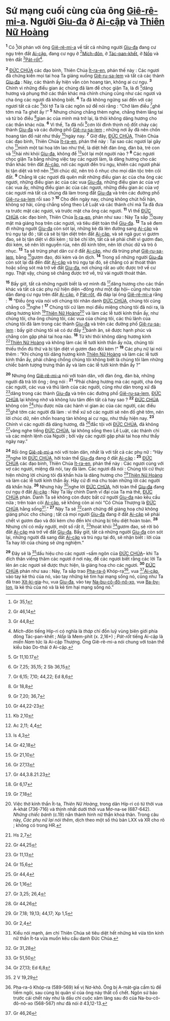 # Sứ mạng cuối cùng của ông [Giê-rê-mi-a](). Người [Giu-đa]() ở [Ai-cập]() và [Thiên Nữ Hoàng]()
<sup><b>1</b></sup> Có [^1*]lời phán với ông [Giê-rê-mi-a]() về tất cả những người [Giu-đa]() đang cư ngụ trên đất [Ai-cập](), đang cư ngụ ở [^2*][Mích-đôn](), ở [Tác-pan-khết](), ở [Nốp]() và trên đất [^3*][Pát-rốt]()[^1].

<sup><b>2</b></sup> [ĐỨC CHÚA]() các đạo binh, Thiên Chúa [Ít-ra-en](), phán thế này : Các ngươi đã chứng kiến mọi tai hoạ Ta giáng xuống [Giê-ru-sa-lem]() và tất cả các thành [Giu-đa]() : Này, các thành ấy hiện vẫn còn hoang tàn, không ai cư ngụ. <sup><b>3</b></sup> Chính vì những điều gian ác chúng đã làm để chọc giận Ta, là đi [^4*]dâng hương và phụng thờ các thần khác mà chính chúng cũng như các ngươi và cha ông các ngươi đã không biết. <sup><b>4</b></sup> Ta đã không ngừng sai đến với các ngươi tất cả các [^5*]tôi tớ Ta là các ngôn sứ để nói rằng : “Chớ làm điều [^6*]ghê tởm mà Ta ghét ấy !” <sup><b>5</b></sup> Nhưng chúng chẳng thèm nghe, chẳng thèm lắng tai và từ bỏ điều [^7*]gian ác của mình mà trở lại, là thôi không dâng hương cho các thần khác nữa. <sup><b>6</b></sup> Vì thế, Ta đã nổi [^8*]cơn lôi đình thịnh nộ đốt cháy các thành [Giu-đa]() và các đường phố [Giê-ru-sa-lem]() ; những nơi ấy đã nên chốn hoang tàn đổ nát như thấy [^9*]ngày nay. <sup><b>7</b></sup> Giờ đây, [ĐỨC CHÚA](), Thiên Chúa các đạo binh, Thiên Chúa [Ít-ra-en](), phán thế này : Tại sao các ngươi lại gây cho [^10*]mình một tai hoạ lớn lao như thế, là diệt hết đàn ông, đàn bà, trẻ con và [^11*]hài nhi khỏi [Giu-đa](), không để [^12*]sót lại một người nào ? <sup><b>8</b></sup> Các ngươi chọc giận Ta bằng những việc tay các ngươi làm, là dâng hương cho các thần khác trên đất [Ai-cập](), nơi các ngươi đến trú ngụ, khiến các ngươi phải bị tận diệt và trở nên [^13*]lời chúc dữ, nên trò ô nhục cho mọi dân tộc trên cõi đất. <sup><b>9</b></sup> Chẳng lẽ các ngươi đã quên mất những điều gian ác của cha ông các ngươi, những điều gian ác của các vua [Giu-đa](), những điều gian ác của vợ các vua ấy, những điều gian ác của các ngươi, những điều gian ác của vợ các ngươi mà tất cả chúng đã làm trong đất [Giu-đa]() và trên các đường phố [Giê-ru-sa-lem]() rồi sao ? <sup><b>10</b></sup> Cho đến ngày nay, chúng không chút hối hận, không sợ hãi, cũng chẳng sống theo Lề Luật và các thánh chỉ mà Ta đã đưa ra trước mặt các ngươi, và trước mặt cha ông các ngươi. <sup><b>11</b></sup> Vì thế [ĐỨC CHÚA]() các đạo binh, Thiên Chúa [Ít-ra-en](), phán như sau : Này Ta sắp [^14*]quay mặt mà giáng hoạ trên các ngươi, và tiêu diệt toàn thể [Giu-đa](). <sup><b>12</b></sup> Ta sẽ đem đi những người [Giu-đa]() còn sót lại, những kẻ đã lên đường sang [Ai-cập]() và trú ngụ tại đó ; tất cả sẽ bị tận diệt trên đất [Ai-cập](), và sẽ ngã gục vì gươm đao, sẽ bị tận diệt vì đói kém ; từ bé chí lớn, tất cả sẽ phải chết vì gươm đao, đói kém, sẽ nên lời nguyền rủa, nên đồ kinh tởm, nên lời chúc dữ và trò ô nhục. <sup><b>13</b></sup> Ta sẽ trừng phạt dân cư ở đất [Ai-cập](), như đã trừng phạt [Giê-ru-sa-lem](), bằng [^15*]gươm đao, đói kém và ôn dịch. <sup><b>14</b></sup> Trong số những người [Giu-đa]() còn sót lại đã đến đất [Ai-cập]() và trú ngụ tại đó, sẽ chẳng có ai thoát thân hoặc sống sót mà trở về đất [Giu-đa](), nơi chúng rất ao ước được trở về cư ngụ. Thật vậy, chúng sẽ chẳng được trở về, trừ vài người thoát thân.

<sup><b>15</b></sup> Bấy giờ, tất cả những người biết là vợ mình đã [^16*]dâng hương cho các thần khác và tất cả các phụ nữ hiện diện –đông như một đại hội– cũng như toàn dân đang cư ngụ trên đất [Ai-cập](), ở [Pát-rốt](), đã đáp lại ông [Giê-rê-mi-a]() rằng : <sup><b>16</b></sup> “Điều ông vừa nói với chúng tôi nhân danh [ĐỨC CHÚA](), chúng tôi cũng chẳng có [^17*]nghe ! <sup><b>17</b></sup> Chúng tôi cứ làm mọi điều miệng chúng tôi đã nói ra, là dâng hương kính [^18*][Thiên Nữ Hoàng]()[^2] và làm các lễ tưới kính thần ấy, như chúng tôi, cha ông chúng tôi, các vua của chúng tôi, các thủ lãnh của chúng tôi đã làm trong các thành [Giu-đa]() và trên các đường phố [Giê-ru-sa-lem]() : bấy giờ chúng tôi sẽ có dư đầy [^19*]bánh ăn, sẽ được hạnh phúc và chẳng còn gặp phải tai hoạ nào. <sup><b>18</b></sup> Từ khi thôi không dâng hương kính [^20*][Thiên Nữ Hoàng]() và không làm các lễ tưới kính thần ấy nữa, chúng tôi thiếu thốn đủ thứ và bị tận diệt vì gươm đao đói kém !” <sup><b>19</b></sup> Các phụ nữ lại nói thêm : “Khi chúng tôi dâng hương kính [Thiên Nữ Hoàng]() và làm các lễ tưới kính thần ấy, phải chăng chồng chúng tôi không biết là chúng tôi làm những chiếc bánh tượng trưng thần ấy và làm các lễ tưới kính thần ấy ?”

<sup><b>20</b></sup> Nhưng ông [Giê-rê-mi-a]() nói với toàn dân, với đàn ông, đàn bà, những người đã trả lời ông ; ông nói : <sup><b>21</b></sup> “Phải chăng hương mà các người, cha ông các người, các vua và thủ lãnh của các người, cũng như dân trong xứ đã [^21*]dâng trong các thành [Giu-đa]() và trên các đường phố [Giê-ru-sa-lem](), [ĐỨC CHÚA]() lại không nhớ và không lưu tâm đến tất cả hay sao ? <sup><b>22</b></sup> [ĐỨC CHÚA]() không còn [^22*]chịu được nữa các hành vi gian ác của các người, các điều [^23*]ghê tởm các người đã làm : vì thế xứ sở các người sẽ nên đồ ghê tởm, nên lời chúc dữ, nên chốn hoang tàn không ai cư ngụ, như thấy hiện nay. <sup><b>23</b></sup> Chính vì các người đã dâng hương, đã [^24*]đắc tội với [ĐỨC CHÚA](), đã không [^25*]vâng nghe tiếng [ĐỨC CHÚA](), lại không sống theo Lề Luật, các thánh chỉ và các mệnh lệnh của Người ; bởi vậy các người gặp phải tai hoạ như thấy ngày nay.”

<sup><b>24</b></sup> Rồi ông [Giê-rê-mi-a]() nói với toàn dân, nhất là với tất cả các phụ nữ : “Hãy [^26*]nghe lời [ĐỨC CHÚA](), hỡi toàn thể [Giu-đa]() đang ở đất [Ai-cập]() : <sup><b>25</b></sup> [ĐỨC CHÚA]() các đạo binh, Thiên Chúa [Ít-ra-en](), phán thế này : Các ngươi cùng với vợ các ngươi, miệng đã nói, tay đã làm. Các ngươi đã nói : Chúng tôi cứ thực hiện những lời chúng tôi đã khấn hứa là dâng hương cho [^27*][Thiên Nữ Hoàng]() và làm các lễ tưới kính thần ấy. Hãy cứ đi mà chu toàn những lời các người đã khấn hứa. <sup><b>26</b></sup> Nhưng hãy [^28*]nghe lời [ĐỨC CHÚA](), hỡi toàn thể [Giu-đa]() đang cư ngụ ở đất [Ai-cập]() : Này Ta lấy chính Danh vĩ đại của Ta mà thề, [ĐỨC CHÚA]() phán. Danh Ta sẽ không còn được bất cứ người [Giu-đa]() nào kêu cầu nữa ; trên toàn cõi [Ai-cập](), sẽ không còn ai nói “Có Chúa Thượng là [ĐỨC CHÚA]() hằng sống[^3].” <sup><b>27</b></sup> Này Ta sẽ [^29*]canh chừng để giáng hoạ chứ không giáng phúc cho chúng ; tất cả mọi người [Giu-đa]() đang ở đất [Ai-cập]() sẽ phải chết vì gươm đao và đói kém cho đến khi chúng bị tiêu diệt hoàn toàn. <sup><b>28</b></sup> Nhưng chỉ có mấy người, một số rất ít, [^30*]thoát khỏi [^31*]gươm đao, sẽ rời bỏ đất [Ai-cập]() mà trở về đất [Giu-đa](). Bấy giờ, tất cả những người [Giu-đa]() còn sót lại, những người đã sang đất [Ai-cập]() và trú ngụ tại đó, sẽ nhận biết : lời của Ta hay lời của chúng sẽ ứng nghiệm.”

<sup><b>29</b></sup> Đây sẽ là [^32*]dấu hiệu cho các ngươi –sấm ngôn của [ĐỨC CHÚA]()– khi Ta đích thân viếng thăm các ngươi ở nơi này, để các ngươi biết rằng các lời Ta lên án các ngươi sẽ được thực hiện, là giáng hoạ cho các ngươi. <sup><b>30</b></sup> [ĐỨC CHÚA]() phán như sau : Này, Ta sắp trao [Pha-ra-ô]() Khóp-ra[^4], vua [^33*][Ai-cập](), vào tay kẻ thù của nó, vào tay những kẻ tìm hại mạng sống nó, cũng như Ta đã trao [Xít-ki-gia]()-hu, vua [Giu-đa](), vào tay [Na-bu-cô-đô-nô-xo](), vua [Ba-by-lon](), là kẻ thù của nó và là kẻ tìm hại mạng sống nó.”

[^1]: *Mích-đôn* tiếng Híp-ri có nghĩa là *tháp* chỉ đồn luỹ vùng biên giới phía đông Tác-pan-khết ; *Nốp* là Mem-phít (x. 2,16+) ; *Pát-rốt* tiếng Ai-cập là *miền Nam* tức là Ai-cập Thượng. Ông Giê-rê-mi-a nói chung với toàn thể kiều bào Do-thái ở Ai-cập.
[^2]: Việc thờ kính thần Ít-ta, *Thiên Nữ Hoàng*, trong dân Híp-ri có từ thời vua A-khát (736-716) và thịnh nhất dưới thời vua Mơ-na-se (687-642). *Những chiếc bánh* (c.19) nắn thành hình nữ thần khoả thân. Trong câu này, *Các phụ nữ lại nói thêm*, dịch theo một số thủ bản LXX và XR cho rõ ; không có trong HR.
[^3]: Kiểu nói mạnh, ám chỉ Thiên Chúa sẽ tiêu diệt hết những kẻ vừa tôn kính nữ thần Ít-ta vừa muốn kêu cầu danh Đức Chúa.
[^4]: Pha-ra-ô Khóp-ra (589-569) kế vị Nơ-khô. Ông bị A-mát-gia cầm tù để tiếm ngôi, sau cùng bị quân sĩ của ông này thắt cổ chết. Ngôn sứ báo trước cái chết này như là dấu chỉ cuộc xâm lăng sau đó của Na-bu-cô-đô-nô-xo (568-567) như đã nói ở 43,12-13.
[^1*]: Gr 35,1
[^2*]: Gr 46,14
[^3*]: Gr 44,8
[^4*]: Gr 11,10.17
[^5*]: Gr 7,25; 35,15; 2 Sb 36,15
[^6*]: Gr 6,15; 7,10; 44,22; Ed 8,6
[^7*]: Gr 18,8
[^8*]: Gr 7,20; 36,7
[^9*]: Gr 44,22-23
[^10*]: Kb 2,10
[^11*]: Ac 2,11; 4,4
[^12*]: Is 4,3
[^13*]: Gr 42,18
[^14*]: Gr 21,10
[^15*]: Gr 27,13
[^16*]: Gr 44,3.8.21.23
[^17*]: Gr 6,17
[^18*]: Gr 7,18
[^19*]: Hs 2,7
[^20*]: Gr 44,25
[^21*]: Gr 11,13
[^22*]: Gr 15,6
[^23*]: Gr 44,4
[^24*]: Gr 1,16
[^25*]: Gr 3,25; 26,4
[^26*]: Gr 44,26
[^27*]: Gr 7,18; 19,13; 44,17; Xp 1,5
[^28*]: Gr 2,4
[^29*]: Gr 31,28
[^30*]: Gr 51,50
[^31*]: Gr 27,13; Ed 6,8
[^32*]: 2 V 19,29
[^33*]: Gr 46,26